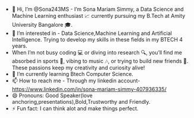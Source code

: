 - 👋 Hi, I’m @Sona243MS - I’m Sona Mariam Simmy, a Data Science and Machine Learning enthusiast 📈 currently pursuing my B.Tech at Amity University Bangalore 🎓. 
- 👀 I’m interested in - Data Science,Machine Learning and Artificial Intelligence. Trying to develop my skills in these fields in my BTECH 4 years.
- When I’m not busy coding 💻 or diving into research 🔍, you’ll find me absorbed in sports 🏀, vibing to music 🎶, or trying to build new friends 🧠. These passions keep my creativity and curiosity alive!
- 🌱 I’m currently learning Btech Computer Science.
- 📫 How to reach me - Through my linkedin account- https://www.linkedin.com/in/sona-mariam-simmy-407936335/
- 😄 Pronouns: Good Speaker(love anchoring,presentations),Bold,Trustworthy and Friendly.
- ⚡ Fun fact: I can think alot and make things perfect.

<!---
Sona243MS/Sona243MS is a ✨ special ✨ repository because its `README.md` (this file) appears on your GitHub profile.
You can click the Preview link to take a look at your changes.
--->
